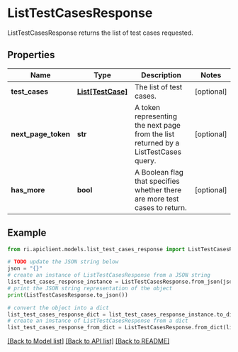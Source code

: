 # ListTestCasesResponse

ListTestCasesResponse returns the list of test cases requested.

## Properties

Name | Type | Description | Notes
------------ | ------------- | ------------- | -------------
**test_cases** | [**List[TestCase]**](TestCase.md) | The list of test cases. | [optional] 
**next_page_token** | **str** | A token representing the next page from the list returned by a ListTestCases query. | [optional] 
**has_more** | **bool** | A Boolean flag that specifies whether there are more test cases to return. | [optional] 

## Example

```python
from ri.apiclient.models.list_test_cases_response import ListTestCasesResponse

# TODO update the JSON string below
json = "{}"
# create an instance of ListTestCasesResponse from a JSON string
list_test_cases_response_instance = ListTestCasesResponse.from_json(json)
# print the JSON string representation of the object
print(ListTestCasesResponse.to_json())

# convert the object into a dict
list_test_cases_response_dict = list_test_cases_response_instance.to_dict()
# create an instance of ListTestCasesResponse from a dict
list_test_cases_response_from_dict = ListTestCasesResponse.from_dict(list_test_cases_response_dict)
```
[[Back to Model list]](../README.md#documentation-for-models) [[Back to API list]](../README.md#documentation-for-api-endpoints) [[Back to README]](../README.md)

